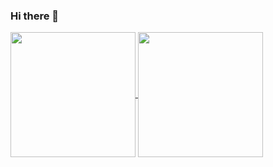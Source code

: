 ### Hi there 👋

<!--   <table>
 <thread>
  <tr>
   <th>
    <a href="https://github.com/anuraghazra/github-readme-stats"><img height=200 align="center" src="https://github-readme-stats.vercel.app/api?username=ngcsmm-aa&rank_icon=github&theme=radical" style="max-width: 100%;"></a>
   </th>

   <th>
    <a href="https://github.com/anuraghazra/github-readme-stats"><img height=200 align="center" src="https://github-readme-stats.vercel.app/api/top-langs/?username=ngcsmm-aa&layout=compact&theme=radical";layout=compact&amp;theme=gruvbox&amp;hide_border=true&amp;hide=css,scss,html" style="max-width: 100%;"></a>
   </th>
  </tr>
 </thread>
</table> -->


<a href="https://github.com/anuraghazra/github-readme-stats">
  <img height=200 align="center" src="https://github-readme-stats.vercel.app/api?username=ngcsmm-aa&rank_icon=github&theme=radical" style="max-width: 100%" />
</a>
<a href="https://github.com/anuraghazra/convoychat">
  <img height=200 align="center" src="https://github-readme-stats.vercel.app/api/top-langs/?username=ngcsmm-aa&layout=compact&theme=radical";layout=compact&amp;theme=gruvbox&amp;hide_border=true&amp;hide=css,scss,html" style="max-width: 100%" />
</a>




<!--
**ngcsmm-aa/ngcsmm-aa** is a ✨ _special_ ✨ repository because its `README.md` (this file) appears on your GitHub profile.

Here are some ideas to get you started:

- 🔭 I’m currently working on ...
- 🌱 I’m currently learning ...
- 👯 I’m looking to collaborate on ...
- 🤔 I’m looking for help with ...
- 💬 Ask me about ...
- 📫 How to reach me: ...
- 😄 Pronouns: ...
- ⚡ Fun fact: ...
-->

